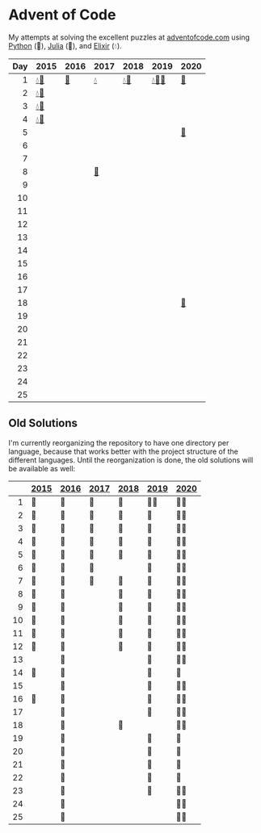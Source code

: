 # Advent of Code

My attempts at solving the excellent puzzles at [adventofcode.com](http://adventofcode.com/) using [Python](python/) (🐍), [Julia](julia/) (🎪), and [Elixir](elixir/) (💧).

|   Day | 2015                                                                                                                       | 2016                                       | 2017                                            | 2018                                                                                 | 2019                                                                                                                                                                     | 2020                                 |
|------:|:---------------------------------------------------------------------------------------------------------------------------|:-------------------------------------------|:------------------------------------------------|:-------------------------------------------------------------------------------------|:-------------------------------------------------------------------------------------------------------------------------------------------------------------------------|:-------------------------------------|
|     1 | [💧](elixir/lib/2015/01_not_quite_lisp)[🐍](python/2015/01_not_quite_lisp)                                                 | [🐍](python/2016/01_no_time_for_a_taxicab) | [💧](elixir/lib/2017/01_inverse_captcha)        | [💧](elixir/lib/2018/01_chronal_calibration)[🐍](python/2018/01_chronal_calibration) | [💧](elixir/lib/2019/01_the_tyranny_of_the_rocket_equation)[🎪](julia/2019/01_the_tyranny_of_the_rocket_equation)[🐍](python/2019/01_the_tyranny_of_the_rocket_equation) | [🐍](python/2020/01_report_repair)   |
|     2 | [💧](elixir/lib/2015/02_i_was_told_there_would_be_no_math)[🐍](python/2015/02_i_was_told_there_would_be_no_math)           |                                            |                                                 |                                                                                      |                                                                                                                                                                          |                                      |
|     3 | [💧](elixir/lib/2015/03_perfectly_spherical_houses_in_a_vacuum)[🐍](python/2015/03_perfectly_spherical_houses_in_a_vacuum) |                                            |                                                 |                                                                                      |                                                                                                                                                                          |                                      |
|     4 | [💧](elixir/lib/2015/04_the_ideal_stocking_stuffer)[🐍](python/2015/04_the_ideal_stocking_stuffer)                         |                                            |                                                 |                                                                                      |                                                                                                                                                                          |                                      |
|     5 |                                                                                                                            |                                            |                                                 |                                                                                      |                                                                                                                                                                          | [🐍](python/2020/05_binary_boarding) |
|     6 |                                                                                                                            |                                            |                                                 |                                                                                      |                                                                                                                                                                          |                                      |
|     7 |                                                                                                                            |                                            |                                                 |                                                                                      |                                                                                                                                                                          |                                      |
|     8 |                                                                                                                            |                                            | [🐍](python/2017/08_i_heard_you_like_registers) |                                                                                      |                                                                                                                                                                          |                                      |
|     9 |                                                                                                                            |                                            |                                                 |                                                                                      |                                                                                                                                                                          |                                      |
|    10 |                                                                                                                            |                                            |                                                 |                                                                                      |                                                                                                                                                                          |                                      |
|    11 |                                                                                                                            |                                            |                                                 |                                                                                      |                                                                                                                                                                          |                                      |
|    12 |                                                                                                                            |                                            |                                                 |                                                                                      |                                                                                                                                                                          |                                      |
|    13 |                                                                                                                            |                                            |                                                 |                                                                                      |                                                                                                                                                                          |                                      |
|    14 |                                                                                                                            |                                            |                                                 |                                                                                      |                                                                                                                                                                          |                                      |
|    15 |                                                                                                                            |                                            |                                                 |                                                                                      |                                                                                                                                                                          |                                      |
|    16 |                                                                                                                            |                                            |                                                 |                                                                                      |                                                                                                                                                                          |                                      |
|    17 |                                                                                                                            |                                            |                                                 |                                                                                      |                                                                                                                                                                          |                                      |
|    18 |                                                                                                                            |                                            |                                                 |                                                                                      |                                                                                                                                                                          | [🐍](python/2020/18_operation_order) |
|    19 |                                                                                                                            |                                            |                                                 |                                                                                      |                                                                                                                                                                          |                                      |
|    20 |                                                                                                                            |                                            |                                                 |                                                                                      |                                                                                                                                                                          |                                      |
|    21 |                                                                                                                            |                                            |                                                 |                                                                                      |                                                                                                                                                                          |                                      |
|    22 |                                                                                                                            |                                            |                                                 |                                                                                      |                                                                                                                                                                          |                                      |
|    23 |                                                                                                                            |                                            |                                                 |                                                                                      |                                                                                                                                                                          |                                      |
|    24 |                                                                                                                            |                                            |                                                 |                                                                                      |                                                                                                                                                                          |                                      |
|    25 |                                                                                                                            |                                            |                                                 |                                                                                      |                                                                                                                                                                          |                                      |

## Old Solutions

I'm currently reorganizing the repository to have one directory per language, because that works better with the project structure of the different languages. Until the reorganization is done, the old solutions will be available as well:

|      | [2015](2015/) | [2016](2016/) | [2017](2017/) | [2018](2018/) | [2019](2019/) | [2020](2020/) |
| ---: | ------------- | ------------- | ------------- | ------------- | ------------- | ------------- |
|    1 | 🐍             | 🐍             | 🐍             | 🐍             | 🐍🎪            | 🐍🎪            |
|    2 | 🐍             | 🐍             | 🐍             | 🐍             | 🐍             | 🐍🎪            |
|    3 | 🐍             | 🐍             | 🐍             | 🐍             | 🐍             | 🐍🎪            |
|    4 | 🐍             | 🐍             | 🐍             | 🐍             | 🐍             | 🐍🎪            |
|    5 | 🐍             | 🐍             | 🐍             | 🐍             | 🐍             | 🐍🎪            |
|    6 | 🐍             | 🐍             | 🐍             |               | 🐍             | 🐍🎪            |
|    7 | 🐍             | 🐍             | 🐍             | 🐍             | 🐍             | 🐍🎪            |
|    8 | 🐍             | 🐍             |               | 🐍             | 🐍             | 🐍🎪            |
|    9 | 🐍             | 🐍             |               | 🐍             | 🐍             | 🐍🎪            |
|   10 | 🐍             | 🐍             |               | 🐍             | 🐍             | 🐍🎪            |
|   11 | 🐍             | 🐍             |               | 🐍             | 🐍             | 🐍🎪            |
|   12 | 🐍             | 🐍             |               | 🐍             | 🐍             | 🐍🎪            |
|   13 |               | 🐍             |               |               | 🐍             | 🐍🎪            |
|   14 | 🎪             | 🐍             |               |               | 🐍             | 🐍             |
|   15 |               | 🐍             |               |               | 🐍             | 🐍🎪            |
|   16 | 🎪             | 🐍             |               |               | 🐍             | 🐍🎪            |
|   17 |               | 🐍             |               |               | 🐍             | 🐍🎪            |
|   18 |               | 🐍             |               | 🐍             |               | 🐍🎪            |
|   19 |               | 🐍             |               |               | 🐍             | 🐍             |
|   20 |               | 🐍             |               |               | 🐍             | 🎪             |
|   21 |               | 🐍             |               |               | 🐍             | 🎪             |
|   22 |               | 🐍             |               |               | 🐍             | 🎪             |
|   23 |               | 🐍             |               |               | 🐍             | 🐍🎪            |
|   24 |               | 🐍             |               |               |               | 🐍🎪            |
|   25 |               | 🐍             |               |               |               | 🐍🎪            |
